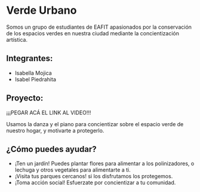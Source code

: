# Verde Urbano

Somos un grupo de estudiantes de EAFIT apasionados por la conservación de los espacios verdes en nuestra ciudad mediante la concientización artística.

## Integrantes:

- Isabella Mojica
- Isabel Piedrahita

## Proyecto:

¡¡¡PEGAR ACÁ EL LINK AL VIDEO!!!

Usamos la danza y el piano para concientizar sobre el espacio verde de nuestro hogar, y motivarte a protegerlo.


## ¿Cómo puedes ayudar?

- ¡Ten un jardín! Puedes plantar flores para alimentar a los polinizadores, o lechuga y otros vegetales para alimentarte a ti.
- ¡Visita tus parques cercanos! si los disfrutamos los protegemos.
- ¡Toma acción social! Esfuerzate por concientizar a tu comunidad.

